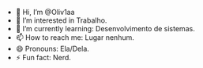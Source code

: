 - 👋 Hi, I’m @Oliv1aa
- 👀 I’m interested in Trabalho.
- 🌱 I’m currently learning: Desenvolvimento de sistemas.
- 📫 How to reach me: Lugar nenhum.
- 😄 Pronouns: Ela/Dela.
- ⚡ Fun fact: Nerd.

<!---
Oliv1aa/Oliv1aa is a ✨ special ✨ repository because its `README.md` (this file) appears on your GitHub profile.
You can click the Preview link to take a look at your changes.
--->
